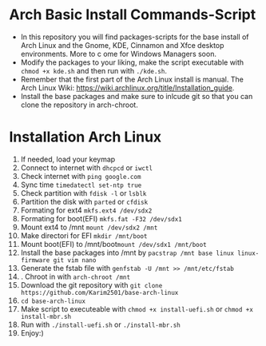 # Arch Basic Install Commands-Script

- In this repository you will find packages-scripts for the base install of Arch Linux and the Gnome, KDE, Cinnamon and Xfce desktop environments. More to c
ome for Windows Managers soon.
- Modify the packages to your liking, make the script executable with `chmod +x kde.sh` and then run with `./kde.sh`.
- Remember that the first part of the Arch Linux install is manual. The Arch Linux Wiki: https://wiki.archlinux.org/title/Installation_guide.
- Install the base packages and make sure to inlcude git so that you can clone the repository in arch-chroot.

# Installation Arch Linux
1. If needed, load your keymap
2. Connect to internet with `dhcpcd` or `iwctl`
3. Check internet with `ping google.com`
4. Sync time `timedatectl set-ntp true`
5. Check partition with `fdisk -l` or `lsblk`
6. Partition the disk with `parted` or `cfdisk`
7. Formating for ext4 `mkfs.ext4 /dev/sdx2`
8. Formating for boot(EFI) `mkfs.fat -F32 /dev/sdx1`
9. Mount ext4 to /mnt `mount /dev/sdx2 /mnt`
10. Make directori for EFI `mkdir /mnt/boot`
11. Mount boot(EFI) to /mnt/boot`mount /dev/sdx1 /mnt/boot`
12. Install the base packages into /mnt by `pacstrap /mnt base linux linux-firmware git vim nano`
13. Generate the fstab file with `genfstab -U /mnt >> /mnt/etc/fstab`
14. . Chroot in with `arch-chroot /mnt`
15. Download the git repository with `git clone https://github.com/Karim2501/base-arch-linux`
16. `cd base-arch-linux`
17. Make script to executeable with `chmod +x install-uefi.sh` or `chmod +x install-mbr.sh`
18. Run with `./install-uefi.sh` or `./install-mbr.sh`
19. Enjoy:)
